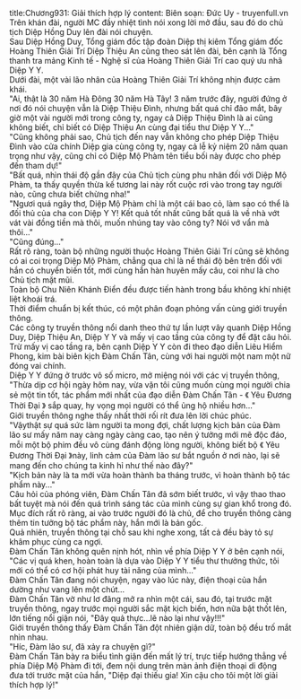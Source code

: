 title:Chương931: Giải thích hợp lý
content:
Biên soạn: Đức Uy - truyenfull.vn<br>Trên khán đài, người MC đầy nhiệt tình nói xong lời mở đầu, sau đó do chủ tịch Diệp Hồng Duy lên đài nói chuyện.<br>Sau Diệp Hồng Duy, Tổng giám đốc tập đoàn Diệp thị kiêm Tổng giám đốc Hoàng Thiên Giải Trí Diệp Thiệu An cũng theo sát lên đài, bên cạnh là Tổng thanh tra mảng Kinh tế - Nghệ sĩ của Hoàng Thiên Giải Trí cao quý ưu nhã Diệp Y Y.<br>Dưới đài, một vài lão nhân của Hoàng Thiên Giải Trí không nhịn được cảm khái.<br>"Ai, thật là 30 năm Hà Đông 30 năm Hà Tây! 3 năm trước đây, người đứng ở nơi đó nói chuyện vẫn là Diệp Thiệu Đình, nhưng bất quá chỉ đảo mắt, bây giờ một vài người mới trong công ty, ngay cả Diệp Thiệu Đình là ai cũng không biết, chỉ biết có Diệp Thiệu An cùng đại tiểu thư Diệp Y Y..."<br>"Cũng không phải sao, Chủ tịch đến nay vẫn không cho phép Diệp Thiệu Đình vào cửa chính Diệp gia cùng công ty, ngay cả lễ kỷ niệm 20 năm quan trọng như vậy, cũng chỉ có Diệp Mộ Phàm tên tiểu bối này được cho phép đến tham dự!"<br>"Bất quá, nhìn thái độ gần đây của Chủ tịch cùng phu nhân đối với Diệp Mộ Phàm, ta thấy quyền thừa kế tương lai này rốt cuộc rơi vào trong tay người nào, cũng chưa biết chừng nha!"<br>"Ngươi quá ngây thơ, Diệp Mộ Phàm chỉ là một cái bao cỏ, làm sao có thể là đối thủ của cha con Diệp Y Y! Kết quả tốt nhất cũng bất quá là về nhà vớt vát vài đồng tiền mà thôi, muốn nhúng tay vào công ty? Nói vớ vẩn mà thôi..."<br>"Cũng đúng..."<br>Rất rõ ràng, toàn bộ những người thuộc Hoàng Thiên Giải Trí cũng sẽ không có ai coi trọng Diệp Mộ Phàm, chẳng qua chỉ là nể thái độ bên trên đối với hắn có chuyển biến tốt, mới cùng hắn hàn huyên mấy câu, coi như là cho Chủ tịch mặt mũi.<br>Toàn bộ Chu Niên Khánh Điển đều được tiến hành trong bầu không khí nhiệt liệt khoái trá.<br>Thời điểm chuẩn bị kết thúc, có một phân đoạn phỏng vấn cùng giới truyền thông.<br>Các công ty truyền thông nổi danh theo thứ tự lần lượt vây quanh Diệp Hồng Duy, Diệp Thiệu An, Diệp Y Y và mấy vị cao tầng của công ty để đặt câu hỏi.<br>Trừ mấy vị cao tầng ra, bên cạnh Diệp Y Y còn đi theo đạo diễn Liêu Hiểm Phong, kim bài biên kịch Đàm Chấn Tân, cùng với hai người một nam một nữ đóng vai chính.<br>Diệp Y Y đứng ở trước vô số micro, mở miệng nói với các vị truyền thông, "Thừa dịp cơ hội ngày hôm nay, vừa vặn tôi cũng muốn cùng mọi người chia sẻ một tin tốt, tác phẩm mới nhất của đạo diễn Đàm Chấn Tân - 《 Yêu Đương Thời Đại 》 sắp quay, hy vọng mọi người có thể ủng hộ nhiều hơn..."<br>Giới truyền thông nghe thấy nhất thời rối rít đưa lên lời chúc phúc.<br>"Vậythật sự quá sức làm người ta mong đợi, chất lượng kịch bản của Đàm lão sư mấy năm nay càng ngày càng cao, tạo nên ý tưởng mới mẽ độc đáo, mỗi một bộ phim đều vô cùng đánh động lòng người, không biết bộ 《 Yêu Đương Thời Đại 》này, linh cảm của Đàm lão sư bắt nguồn ở nơi nào, lại sẽ mang đến cho chúng ta kinh hỉ như thế nào đây?"<br>"Kịch bản này là ta mới vừa hoàn thành ba tháng trước, vì hoàn thành bộ tác phẩm này..."<br>Câu hỏi của phóng viên, Đàm Chấn Tân đã sớm biết trước, vì vậy thao thao bất tuyệt mà nói đến quá trình sáng tác của mình cùng sự gian khổ trong đó. Mục đích rất rõ ràng, ai vào trước người đó là chủ, để cho truyền thông càng thêm tin tưởng bộ tác phẩm này, hắn mới là bản gốc.<br>Quả nhiên, truyền thông tại chỗ sau khi nghe xong, tất cả đều bày tỏ sự khâm phục cùng ca ngợi.<br>Đàm Chấn Tân không quên nịnh hót, nhìn về phía Diệp Y Y ở bên cạnh nói, "Các vị quá khen, hoàn toàn là dựa vào Diệp Y Y tiểu thư thưởng thức, tôi mới có thể có cơ hội phát huy tài năng của mình..."<br>Đàm Chấn Tân đang nói chuyện, ngay vào lúc này, điện thoại của hắn dường như vang lên một chút…<br>Đàm Chấn Tân vờ như lơ đãng mở ra nhìn một cái, sau đó, tại trước mặt truyền thông, ngay trước mọi người sắc mặt kịch biến, hơn nữa bật thốt lên, lớn tiếng nổi giận nói, "Đây quả thực…lẽ nào lại như vậy!!!"<br>Giới truyền thông thấy Đàm Chấn Tân đột nhiên giận dữ, toàn bộ đều trố mắt nhìn nhau.<br>"Híc, Đàm lão sư, đã xảy ra chuyện gì?"<br>Đàm Chấn Tân bày ra biểu tình giận đến mất lý trí, trực tiếp hướng thẳng về phía Diệp Mộ Phàm đi tới, đem nội dung trên màn ảnh điện thoại di động đưa tới trước mặt của hắn, "Diệp đại thiếu gia! Xin cậu cho tôi một lời giải thích hợp lý!"